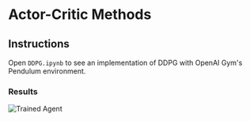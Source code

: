 [//]: # "Image References"
[image1]: https://user-images.githubusercontent.com/10624937/42135610-c37e0292-7d12-11e8-8228-4d3585f8c026.gif "Trained Agent"

# Actor-Critic Methods

## Instructions

Open `DDPG.ipynb` to see an implementation of DDPG with OpenAI Gym's Pendulum environment.

### Results

![Trained Agent][image1]
